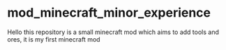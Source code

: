 # mod_minecraft_minor_experience
Hello this repository is a small minecraft mod which aims to add tools and ores, it is my first minecraft mod

